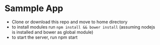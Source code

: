 # Sammple App
- Clone or download this repo and move to home directory
- to install modules run `npm install && bower install` (assuming nodejs is installed and bower as global module)
- to start the server, run npm start
